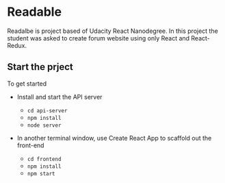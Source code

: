 # Readable

Readalbe is project based of Udacity React Nanodegree. In this project the student was asked to create forum website using only React and React-Redux.

## Start the prject

To get started

* Install and start the API server
    - `cd api-server`
    - `npm install`
    - `node server`
    
* In another terminal window, use Create React App to scaffold out the front-end
    - `cd frontend`
    - `npm install`
    - `npm start`



